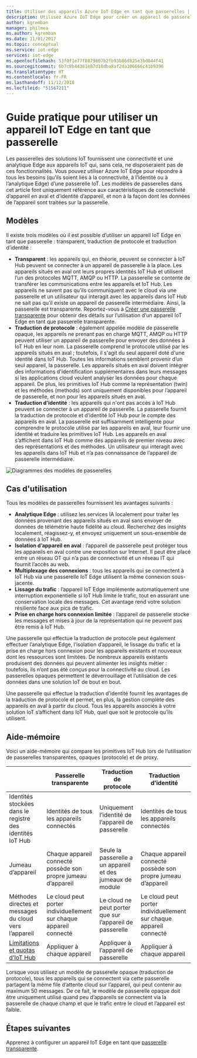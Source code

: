 ```yaml
---
title: Utiliser des appareils Azure IoT Edge en tant que passerelles | Microsoft Docs
description: Utilisez Azure IoT Edge pour créer un appareil de passerelle proxy ou opaque et transparent qui envoie des données à partir de plusieurs appareils en aval vers le cloud ou qui traite ces données localement.
author: kgremban
manager: philmea
ms.author: kgremban
ms.date: 11/01/2017
ms.topic: conceptual
ms.service: iot-edge
services: iot-edge
ms.openlocfilehash: 53f0f1e77f8879807b2fb93b86d825e3bd044f41
ms.sourcegitcommit: 6b7c8b44361e87d18dba8af2da306666c41b9396
ms.translationtype: HT
ms.contentlocale: fr-FR
ms.lasthandoff: 11/12/2018
ms.locfileid: "51567211"
---
```

# <a name="how-an-iot-edge-device-can-be-used-as-a-gateway"></a>Guide pratique pour utiliser un appareil IoT Edge en tant que passerelle

Les passerelles des solutions IoT fournissent une connectivité et une analytique Edge aux appareils IoT qui, sans cela, ne disposeraient pas de ces fonctionnalités. Vous pouvez utiliser Azure IoT Edge pour répondre à tous les besoins (qu’ils soient liés à la connectivité, à l’identité ou à l’analytique Edge) d’une passerelle IoT. Les modèles de passerelles dans cet article font uniquement référence aux caractéristiques de connectivité d’appareil en aval et d’identité d’appareil, et non à la façon dont les données de l’appareil sont traitées sur la passerelle.

## <a name="patterns"></a>Modèles

Il existe trois modèles où il est possible d’utiliser un appareil IoT Edge en tant que passerelle : transparent, traduction de protocole et traduction d’identité :
* **Transparent** : les appareils qui, en théorie, peuvent se connecter à IoT Hub peuvent se connecter à un appareil de passerelle à la place. Les appareils situés en aval ont leurs propres identités IoT Hub et utilisent l’un des protocoles MQTT, AMQP ou HTTP. La passerelle se contente de transférer les communications entre les appareils et IoT Hub. Les appareils ne savent pas qu’ils communiquent avec le cloud via une passerelle et un utilisateur qui interagit avec les appareils dans IoT Hub ne sait pas qu’il existe un appareil de passerelle intermédiaire. Ainsi, la passerelle est transparente. Reportez-vous à [Créer une passerelle transparente](how-to-create-transparent-gateway.md) pour obtenir des détails sur l’utilisation d’un appareil IoT Edge en tant que passerelle transparente.
* **Traduction de protocole** : également appelée modèle de passerelle opaque, les appareils ne prenant pas en charge MQTT, AMQP ou HTTP peuvent utiliser un appareil de passerelle pour envoyer des données à IoT Hub en leur nom. La passerelle comprend le protocole utilisé par les appareils situés en aval ; toutefois, il s'agit du seul appareil doté d'une identité dans IoT Hub. Toutes les informations semblent provenir d’un seul appareil, la passerelle. Les appareils situés en aval doivent intégrer des informations d'identification supplémentaires dans leurs messages si les applications cloud veulent analyser les données pour chaque appareil. De plus, les primitives IoT Hub comme la représentation (twin) et les méthodes (methods) sont uniquement disponibles pour l’appareil de passerelle, et non pour les appareils situés en aval.
* **Traduction d’identité** : les appareils qui n'ont pas accès à IoT Hub peuvent se connecter à un appareil de passerelle. La passerelle fournit la traduction de protocole et d’identité IoT Hub pour le compte des appareils en aval. La passerelle est suffisamment intelligente pour comprendre le protocole utilisé par les appareils en aval, leur fournir une identité et traduire les primitives IoT Hub. Les appareils en aval s’affichent dans IoT Hub comme des appareils de premier niveau avec des représentations et des méthodes. Un utilisateur qui interagit avec les appareils dans IoT Hub et n’a pas connaissance de l’appareil de passerelle intermédiaire.

![Diagrammes des modèles de passerelles](./media/iot-edge-as-gateway/edge-as-gateway.png)

## <a name="use-cases"></a>Cas d'utilisation
Tous les modèles de passerelles fournissent les avantages suivants :
* **Analytique Edge** : utilisez les services IA localement pour traiter les données provenant des appareils situés en aval sans envoyer de données de télémétrie haute fidélité au cloud. Recherchez des insights localement, réagissez-y, et envoyez uniquement un sous-ensemble de données à IoT Hub. 
* **Isolation d’appareil en aval** : l’appareil de passerelle peut protéger tous les appareils en aval contre une exposition sur Internet. Il peut être placé entre un réseau OT qui n’a pas de connectivité et un réseau IT qui fournit l’accès au web. 
* **Multiplexage des connexions** : tous les appareils qui se connectent à IoT Hub via une passerelle IoT Edge utilisent la même connexion sous-jacente.
* **Lissage du trafic** : l’appareil IoT Edge implémente automatiquement une interruption exponentielle si IoT Hub limite le trafic, tout en assurant une conservation locale des messages. Cet avantage rend votre solution résiliente face aux pics de trafic.
* **Prise en charge hors connexion limitée** : l’appareil de passerelle stocke les messages et mises à jour de la représentation qui ne peuvent pas être remis à IoT Hub.

Une passerelle qui effectue la traduction de protocole peut également effectuer l’analytique Edge, l’isolation d’appareil, le lissage du trafic et la prise en charge hors connexion pour les appareils existants et nouveaux dont les ressources sont limitées. De nombreux appareils existants produisent des données qui peuvent alimenter les insights métier : toutefois, ils n’ont pas été conçus pour la connectivité au cloud. Les passerelles opaques permettent le déverrouillage et l’utilisation de ces données dans une solution IoT de bout en bout.

Une passerelle qui effectue la traduction d’identité fournit les avantages de la traduction de protocole et permet, en plus, la gestion complète des appareils en aval à partir du cloud. Tous les appareils associés à votre solution IoT s’affichent dans IoT Hub, quel que soit le protocole qu’ils utilisent.

## <a name="cheat-sheet"></a>Aide-mémoire
Voici un aide-mémoire qui compare les primitives IoT Hub lors de l’utilisation de passerelles transparentes, opaques (protocole) et de proxy.

| &nbsp; | Passerelle transparente | Traduction de protocole | Traduction d’identité |
|--------|-------------|--------|--------|
| Identités stockées dans le registre des identités IoT Hub | Identités de tous les appareils connectés | Uniquement l’identité de l’appareil de passerelle | Identités de tous les appareils connectés |
| Jumeau d’appareil | Chaque appareil connecté possède son propre jumeau d’appareil | Seule la passerelle a un appareil et des jumeaux de module | Chaque appareil connecté possède son propre jumeau d’appareil |
| Méthodes directes et messages du cloud vers l’appareil | Le cloud peut porter individuellement sur chaque appareil connecté | Le cloud ne peut porter que sur l’appareil de passerelle | Le cloud peut porter individuellement sur chaque appareil connecté |
| [Limitations et quotas d’IoT Hub](../iot-hub/iot-hub-devguide-quotas-throttling.md) | Appliquer à chaque appareil | Appliquer à l’appareil de passerelle | Appliquer à chaque appareil |

Lorsque vous utilisez un modèle de passerelle opaque (traduction de protocole), tous les appareils qui se connectent via cette passerelle partagent la même file d’attente cloud sur l’appareil, qui peut contenir au maximum 50 messages. De ce fait, le modèle de passerelle opaque doit être uniquement utilisé quand peu d’appareils se connectent via la passerelle de chaque champ et que le trafic entre le cloud et l’appareil est faible.

## <a name="next-steps"></a>Étapes suivantes
Apprenez à configurer un appareil IoT Edge en tant que [passerelle transparente](how-to-create-transparent-gateway-linux.md).

